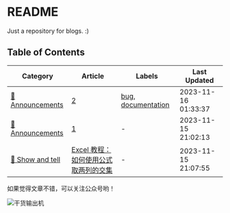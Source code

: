 # README

Just a repository for blogs. :)

## Table of Contents

| Category | Article | Labels | Last Updated |
| --- | --- | --- | --- |
| [📣 Announcements](https://github.com/onntztzf/test_action/discussions/categories/announcements?discussions_q=) | [2](2023/11/2_D_kwDOKouf3s4AWUfD.md) | [bug](https://github.com/onntztzf/test_action/discussions?discussions_q=label%3Abug), [documentation](https://github.com/onntztzf/test_action/discussions?discussions_q=label%3Adocumentation) | 2023-11-16 01:33:37 |
| [📣 Announcements](https://github.com/onntztzf/test_action/discussions/categories/announcements?discussions_q=) | [1](2023/11/1_D_kwDOKouf3s4AWKBC.md) | - | 2023-11-15 21:02:13 |
| [🙌 Show and tell](https://github.com/onntztzf/test_action/discussions/categories/show-and-tell?discussions_q=) | [Excel 教程：如何使用公式取两列的交集](2023/11/3_D_kwDOKouf3s4AWUl_.md) | - | 2023-11-15 21:07:55 |

如果觉得文章不错，可以关注公众号哟！

![干货输出机](https://file.zhangpeng.site/wechat/qrcode.jpg)

